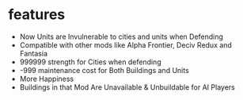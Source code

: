 # features
- Now Units are Invulnerable to cities and units when Defending 
- Compatible with other mods like Alpha Frontier, Deciv Redux and Fantasia
- 999999 strength for Cities when defending
- -999 maintenance cost for Both Buildings and Units
- More Happiness 
- Buildings in that Mod Are Unavailable & Unbuildable for AI Players
